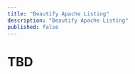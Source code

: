 ```yaml
---
title: "Beautify Apache Listing"
description: "Beautify Apache Listing"
published: false
---
```


# TBD
